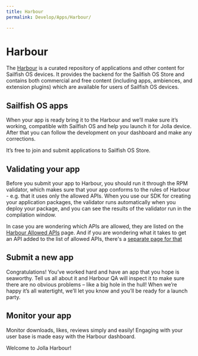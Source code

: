 ```yaml
---
title: Harbour
permalink: Develop/Apps/Harbour/

---
```


# Harbour

The [Harbour](https://harbour.jolla.com) is a curated repository of
applications and other content for Sailfish OS devices. It provides the
backend for the Sailfish OS Store and contains both commercial and free
content (including apps, ambiences, and extension plugins) which are
available for users of Sailfish OS devices.

## Sailfish OS apps

When your app is ready bring it to the Harbour and we’ll make sure it’s
working, compatible with Sailfish OS and help you launch it for Jolla
device. After that you can follow the development on your dashboard and
make any corrections.

It’s free to join and submit applications to Sailfish OS Store.

## Validating your app

Before you submit your app to Harbour, you should run it through the RPM
validator, which makes sure that your app conforms to the rules of
Harbour - e.g. that it uses only the allowed APIs. When you use our SDK
for creating your application packages, the validator runs automatically
when you deploy your package, and you can see the results of the
validator run in the compilation window.

In case you are wondering which APIs are allowed, they are listed on the
[Harbour Allowed APIs](/Develop/Apps/Harbour/Allowed_APIs) page. And if you
are wondering what it takes to get an API added to the list of allowed
APIs, there's a [ separate page for that ](/Develop/Apps/Harbour/API_Checklist)

## Submit a new app

Congratulations\! You’ve worked hard and have an app that you hope is
seaworthy. Tell us all about it and Harbour QA will inspect it to make
sure there are no obvious problems – like a big hole in the hull\! When
we’re happy it’s all watertight, we’ll let you know and you’ll be ready
for a launch party.

## Monitor your app

Monitor downloads, likes, reviews simply and easily\! Engaging with your
user base is made easy with the Harbour dashboard.

Welcome to Jolla Harbour\!
